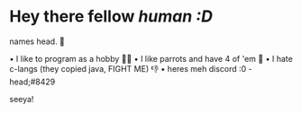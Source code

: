 # **Hey there fellow *human :D***

names head. 👋

• I like to program as a hobby 👨‍💻
• I like parrots and have 4 of 'em 🦜 
• I hate c-langs (they copied java, FIGHT ME) 👎
• heres meh discord :0 - head;#8429

seeya!
